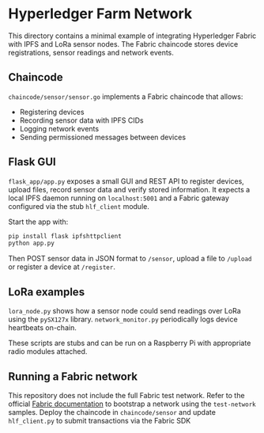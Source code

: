 # Hyperledger Farm Network

This directory contains a minimal example of integrating Hyperledger Fabric with IPFS and LoRa sensor nodes. The Fabric chaincode stores device registrations, sensor readings and network events.

## Chaincode

`chaincode/sensor/sensor.go` implements a Fabric chaincode that allows:

* Registering devices
* Recording sensor data with IPFS CIDs
* Logging network events
* Sending permissioned messages between devices

## Flask GUI

`flask_app/app.py` exposes a small GUI and REST API to register devices, upload files, record sensor data and verify stored information. It expects a local IPFS daemon running on `localhost:5001` and a Fabric gateway configured via the stub `hlf_client` module.

Start the app with:

```bash
pip install flask ipfshttpclient
python app.py
```

Then POST sensor data in JSON format to `/sensor`, upload a file to `/upload` or register a device at `/register`.

## LoRa examples

`lora_node.py` shows how a sensor node could send readings over LoRa using the `pySX127x` library. `network_monitor.py` periodically logs device heartbeats on-chain.

These scripts are stubs and can be run on a Raspberry Pi with appropriate radio modules attached.

## Running a Fabric network

This repository does not include the full Fabric test network. Refer to the official [Fabric documentation](https://hyperledger-fabric.readthedocs.io/) to bootstrap a network using the `test-network` samples. Deploy the chaincode in `chaincode/sensor` and update `hlf_client.py` to submit transactions via the Fabric SDK